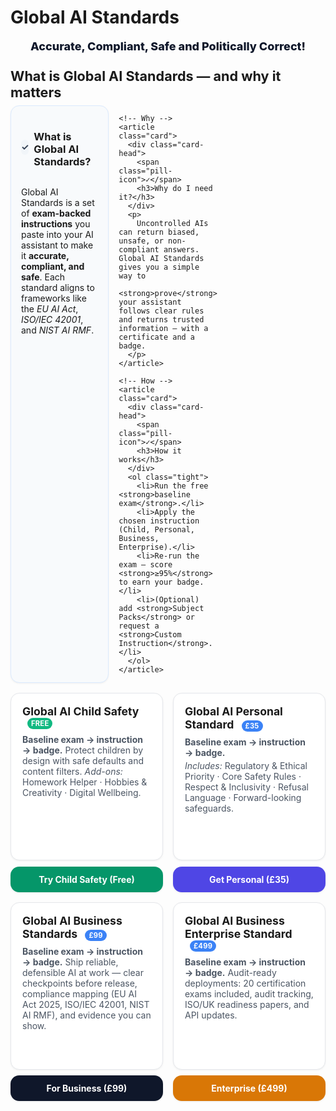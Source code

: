 # Global AI Standards

<div class="hero-sub">Accurate, Compliant, Safe and Politically Correct!</div>



<style>
.tiles{display:grid;grid-template-columns:repeat(auto-fit,minmax(240px,1fr));gap:1rem;margin:1rem 0}
.tile{display:block;border:1px solid #e5e7eb;border-radius:14px;padding:18px;background:#fff;text-decoration:none;color:inherit;box-shadow:0 1px 3px rgba(0,0,0,.06)}
.tile:hover{box-shadow:0 4px 12px rgba(0,0,0,.08)}
.tile h2{margin:0 0 .25rem 0;font-size:1.1rem}
.tile p{margin:.25rem 0 0 0;color:#4b5563}
.pill{display:inline-block;margin-left:.5rem;padding:2px 6px;font-size:.7rem;font-weight:700;color:#fff;background:#10b981;border-radius:999px;text-transform:uppercase;letter-spacing:.02em}
  .explainer{margin-top:1.5rem}
.explainer h2{font-size:1.35rem;margin:0 0 .5rem 0}
.explainer-grid{display:grid;gap:1rem}
@media (min-width:768px){.explainer-grid{grid-template-columns:repeat(3,1fr)}}
.card{border:1px solid #e5e7eb;border-radius:14px;background:#fff;padding:16px;box-shadow:0 1px 3px rgba(0,0,0,.06)}
.card-head{display:flex;align-items:center;gap:.5rem}
.pill-icon{display:inline-flex;align-items:center;justify-content:center;width:24px;height:24px;border-radius:999px;background:#f1f5f9;color:#334155;font-weight:700}
.tight{margin:.5rem 0 0 0}
/* Softer background for the 3 explainer cards only */
.explainer .card{
  background:#f8fafc;      /* light slate */
  border-color:#dbeafe;     /* light indigo */
}
  .pill--price{
  display:inline-block;
  margin-left:.5rem;
  padding:2px 6px;
  font-size:.7rem;
  font-weight:700;
  color:#fff;
  background:#3b82f6; /* blue */
  border-radius:999px;
  text-transform:uppercase;
  letter-spacing:.02em;
}
/* CTA buttons under the tiles */
.cta-row{margin-top:1rem;display:flex;flex-wrap:wrap;gap:.6rem}
.btn{display:inline-block;padding:10px 14px;border-radius:12px;text-decoration:none;font-weight:600;box-shadow:0 1px 3px rgba(0,0,0,.06)}
.btn:hover{filter:brightness(1.05)}
.btn--green{background:#059669;color:#fff}   /* Child Safety */
.btn--indigo{background:#4f46e5;color:#fff}  /* Personal */
.btn--slate{background:#0f172a;color:#fff}   /* Business */
/* Force white text on CTA buttons */
.btn,
.btn:visited,
.btn:hover,
.btn:focus,
.btn:active {
  color: #fff !important;
}
  /* CTA tiles under the product tiles */
.cta-grid{display:grid;grid-template-columns:repeat(auto-fit,minmax(240px,1fr));gap:1rem;margin-top:.75rem}
.cta-card{
  display:block;text-align:center;font-weight:700;
  padding:12px;border-radius:14px;color:#fff;text-decoration:none;
  box-shadow:0 1px 3px rgba(0,0,0,.08)
}
.cta-card:hover{filter:brightness(1.05)}
.cta-card--green{background:#059669}   /* GACS */
.cta-card--indigo{background:#4f46e5}  /* GAPS */
.cta-card--slate{background:#0f172a}   /* GABS */
.cta-card--amber{background:#d97706}   /* Enterprise */
/* CTA tiles that sit under each product tile */
.cta-card{
  display:block;text-align:center;font-weight:700;
  padding:12px;border-radius:14px;text-decoration:none;
  box-shadow:0 1px 3px rgba(0,0,0,.08); margin-top:.6rem
}
.cta-card:hover{filter:brightness(1.05)}
.cta-card--green{background:#059669}   /* GACS */
.cta-card--indigo{background:#4f46e5}  /* GAPS */
.cta-card--slate{background:#0f172a}   /* GABS */
.cta-card--amber{background:#d97706}   /* Enterprise */

/* Force white text on CTA tiles (theme override safe) */
.cta-card, .cta-card:visited, .cta-card:hover, .cta-card:focus, .cta-card:active {
  color:#fff !important;
}

/* Wrapper so each tile and its CTA stay together in the grid */
.tile-wrap{display:block}
/* Make product tiles equal height and keep their CTA aligned */
.tile-wrap{display:flex; flex-direction:column; height:100%}
.tile{display:flex; flex-direction:column; flex:1 1 auto; min-height:230px}
.tile p{margin-top:.25rem}
.tile p:last-child{margin-bottom:0}

/* Center the main hero on the homepage */
.md-typeset h1:first-of-type{ text-align:center; margin-bottom:.3rem }
.hero-sub{ text-align:center; font-size:1.125rem; font-weight:800; color:#0f172a; margin-bottom:.6rem }
  
</style>

<!-- Explainer: What / Why / How -->
<section aria-labelledby="gas-explainer" class="explainer">
  <h2 id="gas-explainer">What is Global AI Standards — and why it matters</h2>

  <div class="explainer-grid">
    <!-- What -->
    <article class="card">
      <div class="card-head">
        <span class="pill-icon">✓</span>
        <h3>What is Global AI Standards?</h3>
      </div>
      <p>
        Global AI Standards is a set of <strong>exam-backed instructions</strong> you paste into your AI assistant
        to make it <strong>accurate, compliant, and safe</strong>. Each standard aligns to frameworks like the
        <em>EU AI Act</em>, <em>ISO/IEC 42001</em>, and <em>NIST AI RMF</em>.
      </p>
    </article>

    <!-- Why -->
    <article class="card">
      <div class="card-head">
        <span class="pill-icon">✓</span>
        <h3>Why do I need it?</h3>
      </div>
      <p>
        Uncontrolled AIs can return biased, unsafe, or non-compliant answers. Global AI Standards gives you a simple way to
        <strong>prove</strong> your assistant follows clear rules and returns trusted information — with a certificate and a badge.
      </p>
    </article>

    <!-- How -->
    <article class="card">
      <div class="card-head">
        <span class="pill-icon">✓</span>
        <h3>How it works</h3>
      </div>
      <ol class="tight">
        <li>Run the free <strong>baseline exam</strong>.</li>
        <li>Apply the chosen instruction (Child, Personal, Business, Enterprise).</li>
        <li>Re-run the exam — score <strong>≥95%</strong> to earn your badge.</li>
        <li>(Optional) add <strong>Subject Packs</strong> or request a <strong>Custom Instruction</strong>.</li>
      </ol>
    </article>
  </div>
</section>


<div class="tiles">

  <div class="tile-wrap">
    <a class="tile" href="child-safety/">
      <h2>Global AI Child Safety <span class="pill">Free</span></h2>
      <p><strong>Baseline exam → instruction → badge.</strong> Protect children by design with safe defaults and content filters. <em>Add-ons:</em> Homework Helper · Hobbies & Creativity · Digital Wellbeing.</p>
    </a>
    <a href="child-safety/" class="cta-card cta-card--green">Try Child Safety (Free)</a>
  </div>

  <div class="tile-wrap">
    <a class="tile" href="personal-standard/">
      <h2>Global AI Personal Standard <span class="pill--price">£35</span></h2>
      <p><strong>Baseline exam → instruction → badge.</strong></p>
      <p><em>Includes:</em> Regulatory & Ethical Priority · Core Safety Rules · Respect & Inclusivity · Refusal Language · Forward-looking safeguards.</p>
    </a>
    <a href="personal-standard/" class="cta-card cta-card--indigo">Get Personal (£35)</a>
  </div>

  <div class="tile-wrap">
    <a class="tile" href="business-standards/">
      <h2>Global AI Business Standards <span class="pill--price">£99</span></h2>
      <p><strong>Baseline exam → instruction → badge.</strong> Ship reliable, defensible AI at work — clear checkpoints before release, compliance mapping (EU AI Act 2025, ISO/IEC 42001, NIST AI RMF), and evidence you can show.</p>
    </a>
    <a href="business-standards/" class="cta-card cta-card--slate">For Business (£99)</a>
  </div>
  <div class="tile-wrap">
    <a class="tile" href="business-enterprise/">
      <h2>Global AI Business Enterprise Standard <span class="pill--price">£499</span></h2>
      <p><strong>Baseline exam → instruction → badge.</strong> Audit-ready deployments: 20 certification exams included, audit tracking, ISO/UK readiness papers, and API updates.</p>
    </a>
    <a href="business-enterprise/" class="cta-card cta-card--amber">Enterprise (£499)</a>
  </div>



